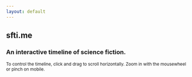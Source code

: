 ```yaml
---
layout: default
---
```


<div class="jumbotron">
  <h2 class="display-4">sfti.me</h2>
  <h3>An interactive timeline of science fiction.</h3>
  <p class="lead"><small>To control the timeline, click and drag to scroll horizontally. Zoom in with the mousewheel or pinch on mobile.</small></p>
</div>
